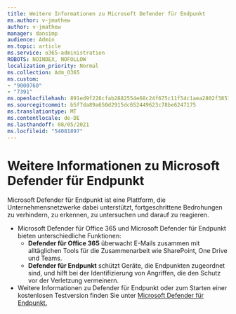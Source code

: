 ```yaml
---
title: Weitere Informationen zu Microsoft Defender für Endpunkt
ms.author: v-jmathew
author: v-jmathew
manager: dansimp
audience: Admin
ms.topic: article
ms.service: o365-administration
ROBOTS: NOINDEX, NOFOLLOW
localization_priority: Normal
ms.collection: Adm_O365
ms.custom:
- "9000760"
- "7391"
ms.openlocfilehash: 891ed9f226cfab2882554e68c24f675c11f54c1aea2802f3851d42630af80df8
ms.sourcegitcommit: b5f7da89a650d2915dc652449623c78be6247175
ms.translationtype: MT
ms.contentlocale: de-DE
ms.lasthandoff: 08/05/2021
ms.locfileid: "54081897"
---
```

# <a name="learn-more-about-microsoft-defender-for-endpoint"></a>Weitere Informationen zu Microsoft Defender für Endpunkt

Microsoft Defender für Endpunkt ist eine Plattform, die Unternehmensnetzwerke dabei unterstützt, fortgeschrittene Bedrohungen zu verhindern, zu erkennen, zu untersuchen und darauf zu reagieren.

- Microsoft Defender für Office 365 und Microsoft Defender für Endpunkt bieten unterschiedliche Funktionen:
  - **Defender für Office 365** überwacht E-Mails zusammen mit alltäglichen Tools für die Zusammenarbeit wie SharePoint, One Drive und Teams.
  - **Defender für Endpunkt** schützt Geräte, die Endpunkten zugeordnet sind, und hilft bei der Identifizierung von Angriffen, die den Schutz vor der Verletzung vermeinern.
- Weitere Informationen zu Defender für Endpunkt oder zum Starten einer kostenlosen Testversion finden Sie unter [Microsoft Defender für Endpunkt.](https://go.microsoft.com/fwlink/?linkid=2094113)
